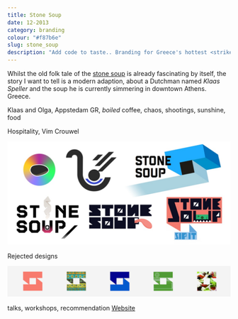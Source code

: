 ```yaml
---
title: Stone Soup
date: 12-2013
category: branding
colour: "#f87b6e"
slug: stone_soup
description: "Add code to taste.. Branding for Greece's hottest <strike>soup kitchen</strike> hacker venue."
---
```


Whilst the old folk tale of the [stone soup](http://en.wikipedia.org/wiki/Stone_Soup) is already fascinating by itself, the story I want to tell is a modern adaption, about a Dutchman named _Klaas Speller_ and the soup he is currently simmering in downtown Athens. Greece.

Klaas and Olga, Appstedam GR, _boiled_ coffee, chaos, shootings, sunshine, food

Hospitality, Vim Crouwel

![Design process](process.jpg)

<p class="caption">Rejected designs</p>

<!-- ![Variations](symbols.png) -->

![Branding](branding.png)

talks, workshops, recommendation
[Website](http://stonesoup.io)